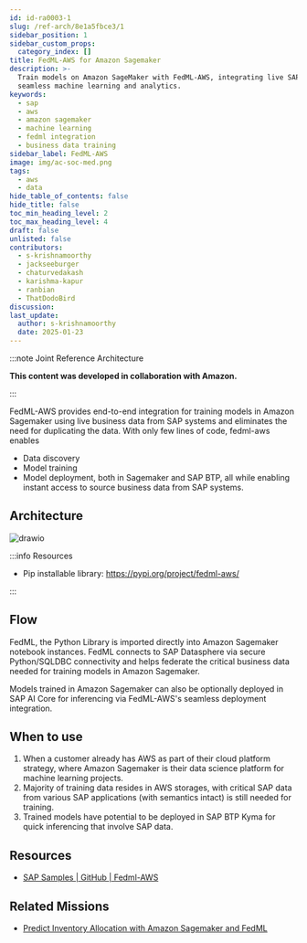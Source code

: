 ```yaml
---
id: id-ra0003-1
slug: /ref-arch/8e1a5fbce3/1
sidebar_position: 1
sidebar_custom_props:
  category_index: []
title: FedML-AWS for Amazon Sagemaker
description: >-
  Train models on Amazon SageMaker with FedML-AWS, integrating live SAP data for
  seamless machine learning and analytics.
keywords:
  - sap
  - aws
  - amazon sagemaker
  - machine learning
  - fedml integration
  - business data training
sidebar_label: FedML-AWS
image: img/ac-soc-med.png
tags:
  - aws
  - data
hide_table_of_contents: false
hide_title: false
toc_min_heading_level: 2
toc_max_heading_level: 4
draft: false
unlisted: false
contributors:
  - s-krishnamoorthy
  - jackseeburger
  - chaturvedakash
  - karishma-kapur
  - ranbian
  - ThatDodoBird
discussion: 
last_update:
  author: s-krishnamoorthy
  date: 2025-01-23
---
```



:::note Joint Reference Architecture

**This content was developed in collaboration with Amazon.**

:::

FedML-AWS provides end-to-end integration for training models in Amazon Sagemaker using live business data from SAP systems and eliminates the need for duplicating the data. With only few lines of code, fedml-aws enables 

- Data discovery
- Model training
- Model deployment, both in Sagemaker and SAP BTP, all while enabling instant access to source business data from SAP systems.

## Architecture

![drawio](drawio/fedml-aws.drawio)

:::info Resources

- Pip installable library: https://pypi.org/project/fedml-aws/ 

:::

## Flow 

FedML, the Python Library is imported directly into Amazon Sagemaker notebook instances. FedML connects to SAP Datasphere via secure Python/SQLDBC connectivity and helps federate the critical business data needed for training models in Amazon Sagemaker. 

Models trained in Amazon Sagemaker can also be optionally deployed in SAP AI Core for inferencing via FedML-AWS's seamless deployment integration.

## When to use 

1. When a customer already has AWS as part of their cloud platform strategy, where Amazon Sagemaker is their data science platform for machine learning projects. 
2. Majority of training data resides in AWS storages, with critical SAP data from various SAP applications (with semantics intact) is still needed for training.  
3. Trained models have potential to be deployed in SAP BTP Kyma for quick inferencing that involve SAP data. 

## Resources

- [SAP Samples | GitHub | Fedml-AWS ](https://github.com/SAP-samples/datasphere-fedml/tree/main/AWS)

## Related Missions

- [Predict Inventory Allocation with Amazon Sagemaker and FedML](https://discovery-center.cloud.sap/missiondetail/4106)